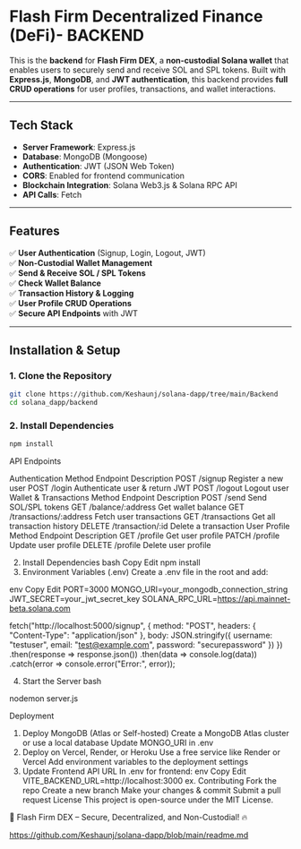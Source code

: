 # **Flash Firm Decentralized Finance (DeFi)- BACKEND**

This is the **backend** for **Flash Firm DEX**, a **non-custodial Solana wallet** that enables users to securely send and receive SOL and SPL tokens. Built with **Express.js**, **MongoDB**, and **JWT authentication**, this backend provides **full CRUD operations** for user profiles, transactions, and wallet interactions.

---

## **Tech Stack**
- **Server Framework**: Express.js  
- **Database**: MongoDB (Mongoose)  
- **Authentication**: JWT (JSON Web Token)  
- **CORS**: Enabled for frontend communication  
- **Blockchain Integration**: Solana Web3.js & Solana RPC API  
- **API Calls**: Fetch  

---

## **Features**
✅ **User Authentication** (Signup, Login, Logout, JWT)  
✅ **Non-Custodial Wallet Management**  
✅ **Send & Receive SOL / SPL Tokens**  
✅ **Check Wallet Balance**  
✅ **Transaction History & Logging**  
✅ **User Profile CRUD Operations**  
✅ **Secure API Endpoints** with JWT  

---

## **Installation & Setup**

### **1. Clone the Repository**
```bash
git clone https://github.com/Keshaunj/solana-dapp/tree/main/Backend
cd solana_dapp/backend
```

### **2. Install Dependencies**
```bash
npm install
```


API Endpoints

Authentication
Method	Endpoint	Description
POST	/signup	Register a new user
POST	/login	Authenticate user & return JWT
POST	/logout	Logout user
Wallet & Transactions
Method	Endpoint	Description
POST	/send	Send SOL/SPL tokens
GET	/balance/:address	Get wallet balance
GET	/transactions/:address	Fetch user transactions
GET	/transactions	Get all transaction history
DELETE	/transaction/:id	Delete a transaction
User Profile
Method	Endpoint	Description
GET	/profile	Get user profile
PATCH	/profile	Update user profile
DELETE	/profile	Delete user profile

2. Install Dependencies
bash
Copy
Edit
npm install
3. Environment Variables (.env)
Create a .env file in the root and add:

env
Copy
Edit
PORT=3000
MONGO_URI=your_mongodb_connection_string
JWT_SECRET=your_jwt_secret_key
SOLANA_RPC_URL=https://api.mainnet-beta.solana.com

fetch("http://localhost:5000/signup", {
  method: "POST",
  headers: {
    "Content-Type": "application/json"
  },
  body: JSON.stringify({
    username: "testuser",
    email: "test@example.com",
    password: "securepassword"
  })
})
.then(response => response.json())
.then(data => console.log(data))
.catch(error => console.error("Error:", error));

4. Start the Server
bash

nodemon server.js

Deployment
1. Deploy MongoDB (Atlas or Self-hosted)
Create a MongoDB Atlas cluster or use a local database
Update MONGO_URI in .env
2. Deploy on Vercel, Render, or Heroku
Use a free service like Render or Vercel
Add environment variables to the deployment settings
3. Update Frontend API URL
In .env for frontend:
env
Copy
Edit
VITE_BACKEND_URL=http://localhost:3000 ex.
Contributing
Fork the repo
Create a new branch
Make your changes & commit
Submit a pull request
License
This project is open-source under the MIT License.

🚀 Flash Firm DEX – Secure, Decentralized, and Non-Custodial! 🔥


https://github.com/Keshaunj/solana-dapp/blob/main/readme.md




